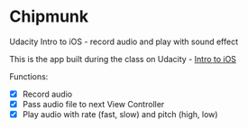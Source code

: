 # Chipmunk
Udacity Intro to iOS - record audio and play with sound effect

This is the app built during the class on Udacity - <a href="https://www.udacity.com/course/viewer#!/c-ud585/l-3197458852/m-4329023192">Intro to iOS</a>

Functions:
- [x] Record audio
- [x] Pass audio file to next View Controller
- [x] Play audio with rate (fast, slow) and pitch (high, low)
